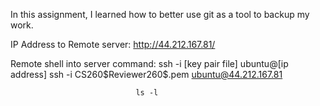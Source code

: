 In this assignment, I learned how to better use git as a tool to backup my work.

IP Address to Remote server: http://44.212.167.81/

Remote shell into server command:  ssh -i [key pair file] ubuntu@[ip address]
                                ssh -i CS260\$Reviewer260$.pem ubuntu@44.212.167.81
                                
                                ls -l

